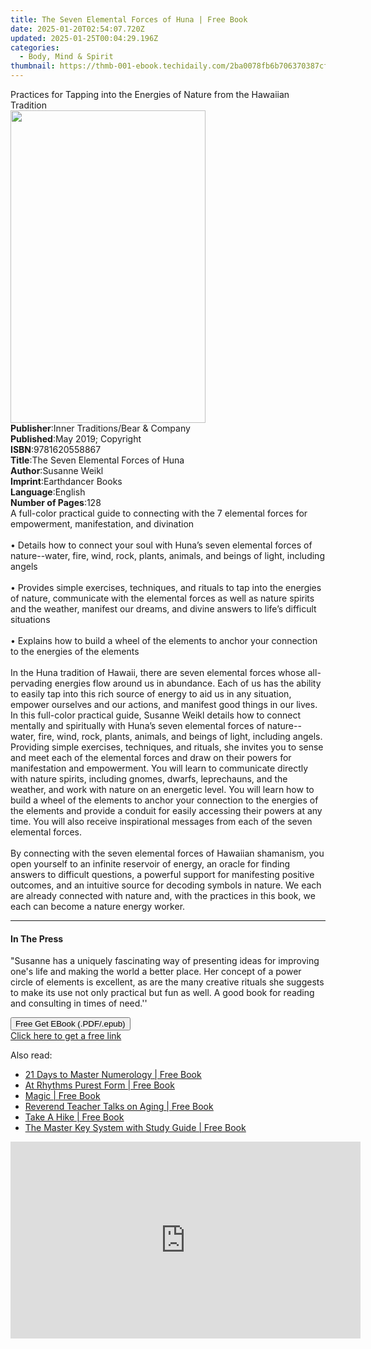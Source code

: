 ```yaml
---
title: The Seven Elemental Forces of Huna | Free Book
date: 2025-01-20T02:54:07.720Z
updated: 2025-01-25T00:04:29.196Z
categories:
  - Body, Mind & Spirit
thumbnail: https://thmb-001-ebook.techidaily.com/2ba0078fb6b706370387cf77111f2a1cf2774f26d28a10672b591c6afd98d9f6.jpg
---
```

<main id="book-container">
  <div class="flex flex-col">
    <div class="book-brief flex-1 py-6 px-4 sm:p-6 md:py-10 md:px-8">
      <!-- brief-->
      <div class="book-brief-main">
        Practices for Tapping into the Energies of Nature from the Hawaiian
        Tradition
      </div>
    </div>
    <div
      class="book-meta-info flex-1 grid gap-4 col-start-1 col-end-3 row-start-1 sm:mb-6 sm:grid-cols-4 lg:gap-6 lg:col-start-2 lg:row-end-6 lg:row-span-6 lg:mb-0"
    >
      <div
        class="book-meta-info-left place-content-center mt-4 p-4 text-sm leading-6 col-start-2 col-span-2 dark:text-slate-400"
      >
        <img
          class="w-full h-500 object-cover rounded-lg sm:h-255 sm:col-span-2 lg:col-span-full"
          src="https://img-001-ebook.techidaily.com/88334598e5cd6be3b9f6c1f75da80df8074245ee20864d4548b2209bc4c8bc76.jpg"
          alt=""
          width="312"
          height="500"
        />
      </div>
      <div
        class="book-meta-info-right mt-2 col-start-1 row-start-2 col-span-3 self-center"
      >
        <!-- meta data  -->
        <div class="flex flex-col px-4 md:px-8">
          <div class="flex-1">
            <strong>Publisher</strong>:<span class="px-2"
              >Inner Traditions/Bear &amp; Company</span
            >
          </div>
          <div class="flex-1">
            <strong>Published</strong>:<span class="px-2"
              >May 2019; Copyright</span
            >
          </div>
          <div class="flex-1">
            <strong>ISBN</strong>:<span class="px-2">9781620558867</span>
          </div>
          <div class="flex-1">
            <strong>Title</strong>:<span class="px-2"
              >The Seven Elemental Forces of Huna</span
            >
          </div>
          <div class="flex-1">
            <strong>Author</strong>:<span class="px-2">Susanne Weikl</span>
          </div>
          <div class="flex-1">
            <strong>Imprint</strong>:<span class="px-2">Earthdancer Books</span>
          </div>
          <div class="flex-1">
            <strong>Language</strong>:<span class="px-2">English</span>
          </div>
          <div class="flex-1">
            <strong>Number of Pages</strong>:<span class="px-2">128</span>
          </div>
        </div>
      </div>
    </div>
    <div class="book-description flex-1 py-6 px-4 sm:p-6 md:py-10 md:px-8">
      <div class="book-description-main">
        <div accordion-content="" id="description">
          A full-color practical guide to connecting with the 7 elemental forces
          for empowerment, manifestation, and divination <br /><br />• Details
          how to connect your soul with Huna’s seven elemental forces of
          nature--water, fire, wind, rock, plants, animals, and beings of light,
          including angels <br /><br />• Provides simple exercises, techniques,
          and rituals to tap into the energies of nature, communicate with the
          elemental forces as well as nature spirits and the weather, manifest
          our dreams, and divine answers to life’s difficult situations
          <br /><br />• Explains how to build a wheel of the elements to anchor
          your connection to the energies of the elements <br /><br />In the
          Huna tradition of Hawaii, there are seven elemental forces whose
          all-pervading energies flow around us in abundance. Each of us has the
          ability to easily tap into this rich source of energy to aid us in any
          situation, empower ourselves and our actions, and manifest good things
          in our lives. In this full-color practical guide, Susanne Weikl
          details how to connect mentally and spiritually with Huna’s seven
          elemental forces of nature--water, fire, wind, rock, plants, animals,
          and beings of light, including angels. Providing simple exercises,
          techniques, and rituals, she invites you to sense and meet each of the
          elemental forces and draw on their powers for manifestation and
          empowerment. You will learn to communicate directly with nature
          spirits, including gnomes, dwarfs, leprechauns, and the weather, and
          work with nature on an energetic level. You will learn how to build a
          wheel of the elements to anchor your connection to the energies of the
          elements and provide a conduit for easily accessing their powers at
          any time. You will also receive inspirational messages from each of
          the seven elemental forces. <br /><br />By connecting with the seven
          elemental forces of Hawaiian shamanism, you open yourself to an
          infinite reservoir of energy, an oracle for finding answers to
          difficult questions, a powerful support for manifesting positive
          outcomes, and an intuitive source for decoding symbols in nature. We
          each are already connected with nature and, with the practices in this
          book, we each can become a nature energy worker.
        </div>
        <div class="accordion-fader"></div>
      </div>
    </div>
    <div class="book-excerpts flex-1 py-6 px-4 sm:p-6 md:py-10 md:px-8">
      <!-- excerpts-->
      <div class="book-excerpts-main">
        <hr />
        <h4 class="placeholder placeholder-heading">
          <span>In The Press</span>
        </h4>
        <p>
          "Susanne has a uniquely fascinating way of presenting ideas for
          improving one's life and making the world a better place. Her concept
          of a power circle of elements is excellent, as are the many creative
          rituals she suggests to make its use not only practical but fun as
          well. A good book for reading and consulting in times of need.''
        </p>
      </div>
    </div>
    <div
      class="book-about-author flex-1 py-6 px-4 sm:p-6 md:py-10 md:px-8"
    ></div>
    <div class="book-free-get flex-1 py-6 px-4 sm:p-6 md:py-10 md:px-8">
      <button
        id="btn-free-get"
        class="bg-blue-500 hover:bg-blue-700 text-white font-bold py-2 px-4 rounded"
      >
        Free Get EBook (.PDF/.epub)
      </button>
      <div id="countdown-display" class="px-2 text-lg mt-2"></div>
      <a
        id="free-link"
        class="hidden bg-blue-500 hover:bg-blue-700 text-white font-bold py-2 px-4 rounded"
        href="https://www.ebooks.com/en-us/book/96393675/the-seven-elemental-forces-of-huna/susanne-weikl/"
        target="_blank"
        >Click here to get a free link</a
      >
    </div>
    <script>
      let countdownTime = 0;
      let countdownInterval = null;
      document
        .getElementById('btn-free-get')
        .addEventListener('click', startCountdown);
      function startCountdown() {
        countdownTime = new Date().getTime() + 60000 * 3;
        countdownInterval = setInterval(updateCountdown, 1000);
        document.getElementById('btn-free-get').disabled = true;
        document
          .getElementById('btn-free-get')
          .classList.add('bg-gray-500', 'cursor-not-allowed');
      }
      function updateCountdown() {
        let currentTime = new Date().getTime();
        let timeLeft = countdownTime - currentTime;
        let secondsLeft = Math.floor(timeLeft / 1000);
        document.getElementById('countdown-display').innerHTML =
          `Remaining time: ${secondsLeft} seconds.`;
        if (secondsLeft <= 0) {
          clearInterval(countdownInterval);
          document.getElementById('btn-free-get').classList.add('hidden');
          document.getElementById('free-link').classList.remove('hidden');
          document.getElementById('countdown-display').innerHTML = '';
        }
      }
    </script>
  </div>
</main>

<ins class="adsbygoogle"
      style="display:block"
      data-ad-client="ca-pub-7571918770474297"
      data-ad-slot="8358498916"
      data-ad-format="auto"
      data-full-width-responsive="true"></ins>
    

<span class="atpl-alsoreadstyle">Also read:</span>
<div><ul>
<li><a href="https://novels-ebooks.techidaily.com/210567257-9781788179218-21-days-to-master-numerology/"><u>21 Days to Master Numerology | Free Book</u></a></li>
<li><a href="https://novels-ebooks.techidaily.com/210566556-9781685179847-at-rhythms-purest-form/"><u>At Rhythms Purest Form | Free Book</u></a></li>
<li><a href="https://novels-ebooks.techidaily.com/210563946-9781684930470-magic/"><u>Magic | Free Book</u></a></li>
<li><a href="https://novels-ebooks.techidaily.com/210564017-9781638746195-reverend-teacher-talks-on-aging/"><u>Reverend Teacher Talks on Aging | Free Book</u></a></li>
<li><a href="https://novels-ebooks.techidaily.com/210566622-9781639856190-take-a-hike/"><u>Take A Hike | Free Book</u></a></li>
<li><a href="https://novels-ebooks.techidaily.com/210566582-9781722526221-the-master-key-system-with-study-guide/"><u>The Master Key System with Study Guide | Free Book</u></a></li>
</ul></div>

<!-- affiliate ads begin -->
<iframe width="560" height="315" src="https://www.youtube.com/embed/KKFdFHaVIJg?si=x2vLw7ty3FtHX-9T" title="YouTube video player" frameborder="0" allow="accelerometer; autoplay; clipboard-write; encrypted-media; gyroscope; picture-in-picture; web-share" referrerpolicy="strict-origin-when-cross-origin" allowfullscreen></iframe>
<!-- affiliate ads end -->

